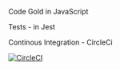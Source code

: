 Code Gold in JavaScript


Tests - in Jest


Continous Integration - CircleCi


[![CircleCI](https://circleci.com/gh/LookOnTheBrightSide/js-golf/tree/master.svg?style=svg)](https://circleci.com/gh/LookOnTheBrightSide/js-golf/tree/master)
